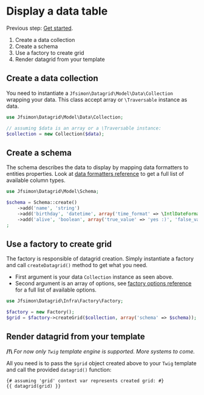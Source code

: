 Display a data table
====================

Previous step: [Get started](03_get_started.md).

1. Create a data collection
2. Create a schema
3. Use a factory to create grid
4. Render datagrid from your template

Create a data collection
------------------------

You need to instantiate a `Jfsimon\Datagrid\Model\Data\Collection` wrapping your data.
This class accept array or `\Traversable` instance as data.

```php
use Jfsimon\Datagrid\Model\Data\Collection;
```

```php
// assuming $data is an array or a \Traversable instance:
$collection = new Collection($data);
```

Create a schema
---------------

The schema describes the data to display by mapping data formatters to entities properties.
Look at [data formatters reference](71_data_formatters.md) to get a full list of available column types.

```php
use Jfsimon\Datagrid\Model\Schema;
```

```php
$schema = Schema::create()
    ->add('name', 'string')
    ->add('birthday', 'datetime', array('time_format' => \IntlDateFormatter::NONE))
    ->add('alive', 'boolean', array('true_value' => 'yes :)', 'false_value' => 'no :('))
;
```

Use a factory to create grid
----------------------------

The factory is responsible of datagrid creation. Simply instantiate a factory and call `createDatagrid()`
method to get what you need.

* First argument is your data `Collection` instance as seen above.
* Second argument is an array of options, see [factory options reference](72_factory_options.md) for a full list of available options.

```php
use Jfsimon\Datagrid\Infra\Factory\Factory;
```

```php
$factory = new Factory();
$grid = $factory->createGrid($collection, array('schema' => $schema));
```

Render datagrid from your template
----------------------------------

**/!\\** *For now only `Twig` template engine is supported. More systems to come.*

All you need is to pass the `$grid` object created above to your `Twig` template
and call the provided `datagrid()` function:

```twig
{# assuming 'grid' context var represents created grid: #}
{{ datagrid(grid) }}
```

